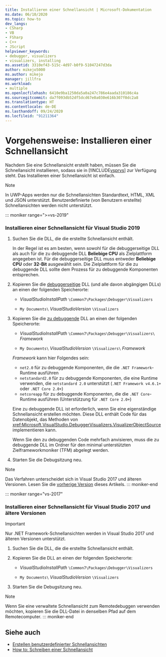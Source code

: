 ```yaml
---
title: Installieren einer Schnellansicht | Microsoft-Dokumentation
ms.date: 06/10/2020
ms.topic: how-to
dev_langs:
- CSharp
- VB
- FSharp
- C++
- JScript
helpviewer_keywords:
- debugger, visualizers
- visualizers, installing
ms.assetid: 3310ef43-515c-4d97-b0f9-51047247d3da
author: mikejo5000
ms.author: mikejo
manager: jillfra
ms.workload:
- multiple
ms.openlocfilehash: 6410e9ba1250da5a0a247c786e4aada310186c4a
ms.sourcegitcommit: da7f093db52df5dcd67e0a030e616b307f0dc2a8
ms.translationtype: HT
ms.contentlocale: de-DE
ms.lasthandoff: 09/24/2020
ms.locfileid: "91211364"
---
```

# <a name="how-to-install-a-visualizer"></a>Vorgehensweise: Installieren einer Schnellansicht
Nachdem Sie eine Schnellansicht erstellt haben, müssen Sie die Schnellansicht installieren, sodass sie in [!INCLUDE[vsprvs](../code-quality/includes/vsprvs_md.md)] zur Verfügung steht. Das Installieren einer Schnellansicht ist einfach.

> [!NOTE]
> In UWP-Apps werden nur die Schnellansichten Standardtext, HTML, XML und JSON unterstützt. Benutzerdefinierte (von Benutzern erstellte) Schnellansichten werden nicht unterstützt.

::: moniker range=">=vs-2019"
### <a name="to-install-a-visualizer-for-visual-studio-2019"></a>Installieren einer Schnellansicht für Visual Studio 2019

1. Suchen Sie die DLL, die die erstellte Schnellansicht enthält.

   In der Regel ist es am besten, wenn sowohl für die debuggerseitige DLL als auch für die zu debuggende DLL **Beliebige CPU** als Zielplattform angegeben ist. Für die debuggerseitige DLL muss entweder **Beliebige CPU** oder **32-Bit** ausgewählt sein. Die Zielplattform für die zu debuggende DLL sollte dem Prozess für zu debuggende Komponenten entsprechen.

2. Kopieren Sie die [debuggerseitige](create-custom-visualizers-of-data.md#to-create-the-debugger-side) DLL (und alle davon abgängigen DLLs) an einen der folgenden Speicherorte:

    - *VisualStudioInstallPath* `\Common7\Packages\Debugger\Visualizers`

    - `My Documents\` *VisualStudioVersion* `\Visualizers`

3. Kopieren Sie die [zu debuggende](create-custom-visualizers-of-data.md#to-create-the-visualizer-object-source-for-the-debuggee-side) DLL an einen der folgenden Speicherorte:

    - *VisualStudioInstallPath* `\Common7\Packages\Debugger\Visualizers\` *Framework*

    - `My Documents\` *VisualStudioVersion* `\Visualizers\` *Framework*

    *Framework* kann hier Folgendes sein:
    - `net2.0` für zu debuggende Komponenten, die die `.NET Framework`-Runtime ausführen
    - `netstandard2.0` für zu debuggende Komponenten, die eine Runtime verwenden, die `netstandard 2.0` unterstützt (`.NET Framework v4.6.1+` oder `.NET Core 2.0+`)
    - `netcoreapp` für zu debuggende Komponenten, die die `.NET Core`-Runtime ausführen (Unterstützung für `.NET Core 2.0+`)

   Eine zu debuggende DLL ist erforderlich, wenn Sie eine eigenständige Schnellansicht erstellen möchten. Diese DLL enthält Code für das Datenobjekt, das Methoden von <xref:Microsoft.VisualStudio.DebuggerVisualizers.VisualizerObjectSource> implementieren kann.

   Wenn Sie den zu debuggenden Code mehrfach anvisieren, muss die zu debuggende DLL im Ordner für den minimal unterstützten Zielframeworkmoniker (TFM) abgelegt werden.

4. Starten Sie die Debugsitzung neu.

> [!NOTE]
> Das Verfahren unterscheidet sich in Visual Studio 2017 und älteren Versionen. Lesen Sie die [vorherige Version](how-to-install-a-visualizer.md?view=vs-2017&preserve-view=true) dieses Artikels.
::: moniker-end

::: moniker range="vs-2017"
### <a name="to-install-a-visualizer-for-visual-studio-2017-and-older"></a>Installieren einer Schnellansicht für Visual Studio 2017 und ältere Versionen

> [!IMPORTANT]
> Nur .NET Framework-Schnellansichten werden in Visual Studio 2017 und älteren Versionen unterstützt.

1. Suchen Sie die DLL, die die erstellte Schnellansicht enthält.

2. Kopieren Sie die DLL an einen der folgenden Speicherorte:

    - *VisualStudioInstallPath* `\Common7\Packages\Debugger\Visualizers`

    - `My Documents\` *VisualStudioVersion* `\Visualizers`

3. Starten Sie die Debugsitzung neu.

> [!NOTE]
> Wenn Sie eine verwaltete Schnellansicht zum Remotedebuggen verwenden möchten, kopieren Sie die DLL-Datei in denselben Pfad auf dem Remotecomputer.
::: moniker-end

## <a name="see-also"></a>Siehe auch
- [Erstellen benutzerdefinierter Schnellansichten](../debugger/create-custom-visualizers-of-data.md)
- [How to: Schreiben einer Schnellansicht](create-custom-visualizers-of-data.md)
